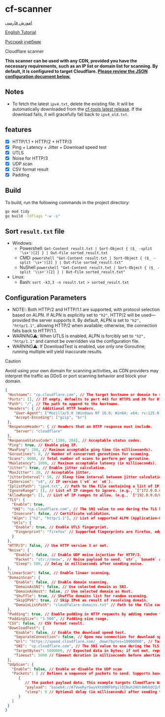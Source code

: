 # cf-scanner

[اموزش فارسی](/tutorial/FA.md)

[English Tutorial](/tutorial/EN.md)

[Русский учебник](/tutorial/RU.md)

Cloudflare scanner

**This scanner can be used with any CDN, provided you have the necessary requirements, such as an IP list or domain list for scanning. By default, it is configured to target Cloudflare. [Please review the JSON configuration document below.](#configuration-parameters)**

## Notes

- To fetch the latest `ipv4.txt`, delete the existing file. It will be automatically downloaded from the [cf-tools latest release](https://github.com/compassvpn/cf-tools/releases/latest). If the download fails, it will gracefully fall back to `ipv4_old.txt`.

## features

- [x] HTTP/1.1 + HTTP/2 + HTTP/3
- [x] Ping + Latency + Jitter + Download speed test
- [x] UTLS
- [x] Noise for HTTP/3
- [x] UDP scan
- [x] CSV format result
- [x] Padding

## Build

To build, run the following commands in the project directory:

```sh
go mod tidy
go build -ldflags "-w -s"
```

## Sort `result.txt` file

- Windows:
  - Powershell: `Get-Content result.txt | Sort-Object { ($_ -split '\s+')[2] } | Out-File sorted_result.txt`
  - CMD: `powershell "Get-Content result.txt | Sort-Object { ($_ -split '\s+')[2] } | Out-File sorted_result.txt"`
  - NuShell `powershell "Get-Content result.txt | Sort-Object { ($_ -split '\\s+')[2] } | Out-File sorted_result.txt"`
- Linux:
  - Bash: `sort -k3,3 -n result.txt > sorted_result.txt`

## Configuration Parameters

- NOTE❕: Both HTTP/2 and HTTP/1.1 are supported, with protocol selection based on ALPN. If ALPN is explicitly set to `"h2"`, HTTP/2 will be used—provided the server supports it. By default, ALPN is set to `"h2", "http/1.1"`, allowing HTTP/2 when available; otherwise, the connection falls back to HTTP/1.1.
- WARNING⚠️: When UTLS is enabled, ALPN is forcibly set to `"h2", "http/1.1"` and cannot be overridden via the configuration file.
- WARNING⚠️: If DownloadTest is enabled, use only one Goroutine; running multiple will yield inaccurate results.

> [!CAUTION]
> Avoid using your own domain for scanning activities, as CDN providers may interpret the traffic as DDoS or port scanning behavior and block your domain.

```json
{
 "Hostname": "cp.cloudflare.com", // The target hostname or domain to scan.
 "Ports": [], // If empty, defaults to port 443 for HTTPS and 80 for HTTP.
 "Path": "/", // The path to append to the hostname.
 "Headers": { // Additional HTTP headers.
    "User-Agent": ["Mozilla/5.0 (Windows NT 10.0; Win64; x64; rv:125.0)"],
    "Accept-Encoding": ["gzip", "br"]
 },
 "ResponseHeader": { // Headers that an HTTP response must include.
    "Server": "cloudflare"
 },
 "ResponseStatusCode": [200, 204], // Acceptable status codes.
 "Ping": true, // Enable ping IP.
 "MaxPing": 200, // Maximum acceptable ping time (in milliseconds).
 "Goroutines": 8, // Number of concurrent goroutines for scanning.
 "Scans": 6000, // Total number of scans to perform per goroutine.
 "Maxlatency": 1000, // Maximum acceptable latency (in milliseconds).
 "Jitter": true, // Enable jitter calculation.
 "MaxJitter": 20, // Acceptable jitter.
 "JitterInterval": 50, // Sleep time interval between jitter calculations (in milliseconds).
 "IpVersion": "v4", // IP version (`v4` or `v6`).
 "IplistPath": "ipv4.txt", // Path to the file containing a list of IP addresses (e.g., `ipv4.txt`).
 "IgnoreRange": [], // List of IP ranges to ignore. (e.g., `["172.0.0.0/8", "104.0.0.0/8"]`).
 "AllowRange": [], // List of IP ranges to allow. (e.g., `["192.0.0.0/8", "8.14.0.0/16"]`).
 "TLS": {
   "Enable": true,
   "SNI": "cp.cloudflare.com", // The SNI value to use during the TLS handshake.
   "Insecure": false, // Certificate validation.
   "Alpn": ["h2", "http/1.1"], // List of supported ALPN (Application-Layer Protocol Negotiation) protocols.
   "Utls": {
    "Enable": true, // Enable UTLS fingerprint.
    "Fingerprint": "firefox" // Supported fingerprints are firefox, edge, chrome, 360 and ios.
   }
 },
 "HTTP/3": false, // Use HTTP version 3 or not.
 "Noise": {
    "Enable": false, // Enable UDP noise injection for HTTP/3.
    "Packet": "str://meow", // Noise payload to send. `str`, `base64` and `hex` formats are supported.
    "Sleep": 500, // Delay in milliseconds after sending noise.
 },
 "LinearScan": false, // Enable linear scanning.
 "DomainScan": {
    "Enable": false, // Enable domain scanning.
    "DomainAsSNI": false, // Use selected domain as SNI.
    "DomainAsHost": false, // Use selected domain as Host.
    "Shuffle": true, // Shuffle domains list for random scanning.
    "SkipIPV6": true, // Skip IPv6 as result of resolving domain.
    "DomainListPath": "cloudfalare-domains.txt" // Path to the file containing a list of domains
 },
 "Padding": true, // Enable padding in HTTP requests by adding random text as cookies. This helps eliminate fixed-size requests.
 "PaddingSize": "1-500", // Padding size range.
 "CSV": false, // CSV format result.
 "DownloadTest": {
    "Enable": false, // Enable the download speed test.
    "SeparateConnection": false, // Open new connection for download speed test. Enable for H3.
    "Url": "https://speed.cloudflare.com/__down?bytes=10000000", // Target URL for download.
    "SNI": "cp.cloudflare.com", // The SNI value to use during the TLS handshake for DownloadTest.
    "TargetBytes": 5000000, // Expected data in bytes; if not met, report as JAMMED.
    "Timeout": 5000 // Timeout duration in milliseconds before aborting the download.
 },
 "UdpScan": {
   "Enable": false, // Enable or disable the UDP scan
   "Packets": [ // Defines a sequence of packets to send. Supports base64, plain string ("str"), and hexadecimal ("hex") formats.
      {
         // The packet payload data. This example targets Cloudflare Warp using a WireGuard-formatted packet. `str`, `base64` and `hex` formats are supported.
         "payload": "base64://ATVweRyrGwyVXtU8NFbPgilDINuh2HUt4WbUdCQ/N8hbnFXND4SoNbP/JVfsOg+WcASDO5MKq9w8HWp0Azbb60kgSSaK+dc1CA0Jm1qbRRl+ukR/g68Ae7iYjR3tAXzBSU8HYLeMQ3rmx6yS7FF+bIfyXHZ5vSnbUlIDRM53Q5+YRcDoAAAAAAAAAAAAAAAAAAAAAA==",
         "sleep": 0 // Optional delay (in milliseconds) after sending this packet.
      }
   ]
 }
}
```
